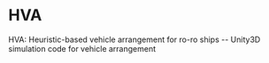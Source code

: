 # HVA
HVA: Heuristic-based vehicle arrangement for ro-ro ships -- Unity3D simulation code for  vehicle arrangement
